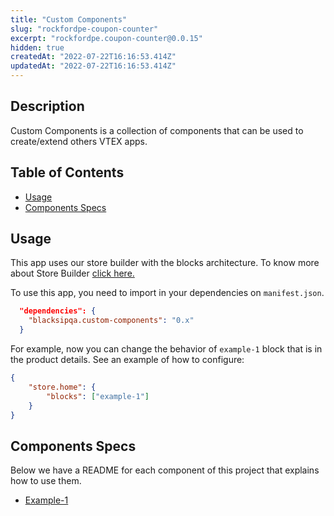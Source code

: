 ```yaml
---
title: "Custom Components"
slug: "rockfordpe-coupon-counter"
excerpt: "rockfordpe.coupon-counter@0.0.15"
hidden: true
createdAt: "2022-07-22T16:16:53.414Z"
updatedAt: "2022-07-22T16:16:53.414Z"
---
```

## Description

Custom Components is a collection of components that can be used to create/extend others VTEX apps.

## Table of Contents

-   [Usage](#usage)
-   [Components Specs](#components-specs)

## Usage

This app uses our store builder with the blocks architecture. To know more about Store Builder [click here.](https://help.vtex.com/en/tutorial/understanding-storebuilder-and-stylesbuilder#structuring-and-configuring-our-store-with-object-object)

To use this app, you need to import in your dependencies on `manifest.json`.

```json
  "dependencies": {
    "blacksipqa.custom-components": "0.x"
  }
```

For example, now you can change the behavior of `example-1` block that is in the product details. See an example of how to configure:

```json
{
    "store.home": {
        "blocks": ["example-1"]
    }
}
```

## Components Specs

Below we have a README for each component of this project that explains how to use them.

-   [Example-1](Example.md)